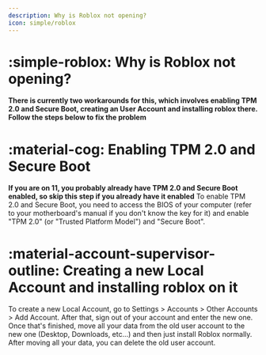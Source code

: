 ```yaml
---
description: Why is Roblox not opening?
icon: simple/roblox
---
```


# :simple-roblox: Why is Roblox not opening?

**There is currently two workarounds for this, which involves enabling TPM 2.0 and Secure Boot, creating an User Account and installing roblox there. Follow the steps below to fix the problem**

# :material-cog: Enabling TPM 2.0 and Secure Boot

**If you are on 11, you probably already have TPM 2.0 and Secure Boot enabled, so skip this step if you already have it enabled**
To enable TPM 2.0 and Secure Boot, you need to access the BIOS of your computer (refer to your motherboard's manual if you don't know the key for it) and enable "TPM 2.0" (or "Trusted Platform Model") and "Secure Boot".

# :material-account-supervisor-outline: Creating a new Local Account and installing roblox on it

To create a new Local Account, go to Settings > Accounts > Other Accounts > Add Account. After that, sign out of your account and enter the new one. Once that's finished, move all your data from the old user account to the new one (Desktop, Downloads, etc...) and then just install Roblox normally. After moving all your data, you can delete the old user account.
